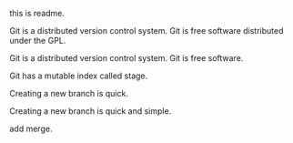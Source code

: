 this is readme.

Git is a distributed version control system.
Git is free software distributed under the GPL.

Git is a distributed version control system.
Git is free software.

Git has a mutable index called stage.

Creating a new branch is quick.

Creating a new branch is quick and simple.

add merge.




